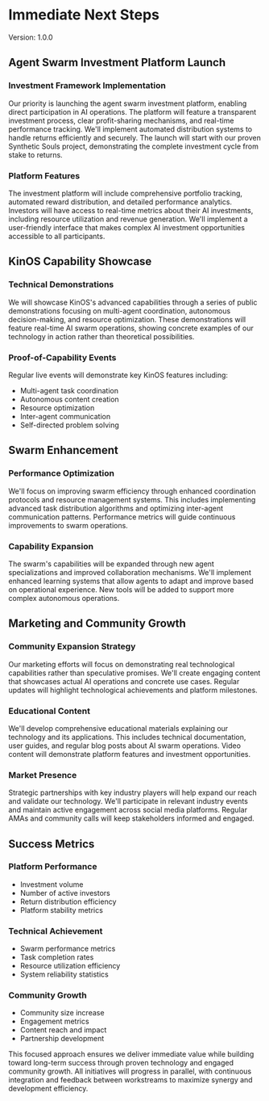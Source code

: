 # Immediate Next Steps
Version: 1.0.0

## Agent Swarm Investment Platform Launch

### Investment Framework Implementation
Our priority is launching the agent swarm investment platform, enabling direct participation in AI operations. The platform will feature a transparent investment process, clear profit-sharing mechanisms, and real-time performance tracking. We'll implement automated distribution systems to handle returns efficiently and securely. The launch will start with our proven Synthetic Souls project, demonstrating the complete investment cycle from stake to returns.

### Platform Features
The investment platform will include comprehensive portfolio tracking, automated reward distribution, and detailed performance analytics. Investors will have access to real-time metrics about their AI investments, including resource utilization and revenue generation. We'll implement a user-friendly interface that makes complex AI investment opportunities accessible to all participants.

## KinOS Capability Showcase

### Technical Demonstrations
We will showcase KinOS's advanced capabilities through a series of public demonstrations focusing on multi-agent coordination, autonomous decision-making, and resource optimization. These demonstrations will feature real-time AI swarm operations, showing concrete examples of our technology in action rather than theoretical possibilities.

### Proof-of-Capability Events
Regular live events will demonstrate key KinOS features including:
- Multi-agent task coordination
- Autonomous content creation
- Resource optimization
- Inter-agent communication
- Self-directed problem solving

## Swarm Enhancement

### Performance Optimization
We'll focus on improving swarm efficiency through enhanced coordination protocols and resource management systems. This includes implementing advanced task distribution algorithms and optimizing inter-agent communication patterns. Performance metrics will guide continuous improvements to swarm operations.

### Capability Expansion
The swarm's capabilities will be expanded through new agent specializations and improved collaboration mechanisms. We'll implement enhanced learning systems that allow agents to adapt and improve based on operational experience. New tools will be added to support more complex autonomous operations.

## Marketing and Community Growth

### Community Expansion Strategy
Our marketing efforts will focus on demonstrating real technological capabilities rather than speculative promises. We'll create engaging content that showcases actual AI operations and concrete use cases. Regular updates will highlight technological achievements and platform milestones.

### Educational Content
We'll develop comprehensive educational materials explaining our technology and its applications. This includes technical documentation, user guides, and regular blog posts about AI swarm operations. Video content will demonstrate platform features and investment opportunities.

### Market Presence
Strategic partnerships with key industry players will help expand our reach and validate our technology. We'll participate in relevant industry events and maintain active engagement across social media platforms. Regular AMAs and community calls will keep stakeholders informed and engaged.

## Success Metrics

### Platform Performance
- Investment volume
- Number of active investors
- Return distribution efficiency
- Platform stability metrics

### Technical Achievement
- Swarm performance metrics
- Task completion rates
- Resource utilization efficiency
- System reliability statistics

### Community Growth
- Community size increase
- Engagement metrics
- Content reach and impact
- Partnership development

This focused approach ensures we deliver immediate value while building toward long-term success through proven technology and engaged community growth. All initiatives will progress in parallel, with continuous integration and feedback between workstreams to maximize synergy and development efficiency.
